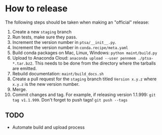 # How to release

The following steps should be taken when making an "official" release:

1. Create a new `staging` branch
2. Run tests, make sure they pass.
3. Increment the version number in `ptsa/__init__.py`.
4. Increment the version number in `conda.recipe/meta.yaml`
5. Build conda packages on Mac, Linux, Windows: `python maint/build.py`
6. Upload to Anaconda Cloud: `anaconda upload --user pennmem ./ptsa-*.tar.bz2`.
   This needs to be done from the directory where the tarballs are emitted.
7. Rebuild documentation: `maint/build_docs.sh`
8. Create a pull request for the `staging` branch titled `Version x.y.z` where
   `x.y.z` is the new version number.
9. Merge.
10. Commit changes and tag. For example, if releasing version 1.1.999: `git tag v1.1.999`.
    Don't forget to push tags! `git push --tags`
   
## TODO

- Automate build and upload process
